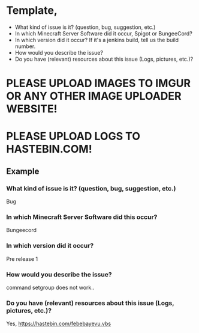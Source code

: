 # Template,
* What kind of issue is it? (question, bug, suggestion, etc.)
* In which Minecraft Server Software did it occur, Spigot or BungeeCord?
* In which version did it occur? If it's a jenkins build, tell us the build number.
* How would you describe the issue? 
* Do you have (relevant) resources about this issue (Logs, pictures, etc.)?

# PLEASE UPLOAD IMAGES TO IMGUR OR ANY OTHER IMAGE UPLOADER WEBSITE!
# PLEASE UPLOAD LOGS TO HASTEBIN.COM!

## Example
### What kind of issue is it? (question, bug, suggestion, etc.)
Bug

### In which Minecraft Server Software did this occur?
Bungeecord

### In which version did it occur?
Pre release 1

### How would you describe the issue?
command setgroup does not work..

### Do you have (relevant) resources about this issue (Logs, pictures, etc.)?
Yes, https://hastebin.com/febebayevu.vbs

